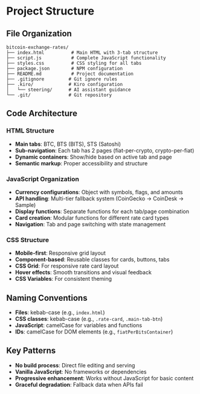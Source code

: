 # Project Structure

## File Organization

```
bitcoin-exchange-rates/
├── index.html          # Main HTML with 3-tab structure
├── script.js           # Complete JavaScript functionality
├── styles.css          # CSS styling for all tabs
├── package.json        # NPM configuration
├── README.md           # Project documentation
├── .gitignore         # Git ignore rules
├── .kiro/             # Kiro configuration
│   └── steering/      # AI assistant guidance
└── .git/              # Git repository
```

## Code Architecture

### HTML Structure
- **Main tabs**: BTC, BTS (BITS), STS (Satoshi)
- **Sub-navigation**: Each tab has 2 pages (fiat-per-crypto, crypto-per-fiat)
- **Dynamic containers**: Show/hide based on active tab and page
- **Semantic markup**: Proper accessibility and structure

### JavaScript Organization
- **Currency configurations**: Object with symbols, flags, and amounts
- **API handling**: Multi-tier fallback system (CoinGecko → CoinDesk → Sample)
- **Display functions**: Separate functions for each tab/page combination
- **Card creation**: Modular functions for different rate card types
- **Navigation**: Tab and page switching with state management

### CSS Structure
- **Mobile-first**: Responsive grid layout
- **Component-based**: Reusable classes for cards, buttons, tabs
- **CSS Grid**: For responsive rate card layout
- **Hover effects**: Smooth transitions and visual feedback
- **CSS Variables**: For consistent theming

## Naming Conventions

- **Files**: kebab-case (e.g., `index.html`)
- **CSS classes**: kebab-case (e.g., `.rate-card`, `.main-tab-btn`)
- **JavaScript**: camelCase for variables and functions
- **IDs**: camelCase for DOM elements (e.g., `fiatPerBitsContainer`)

## Key Patterns

- **No build process**: Direct file editing and serving
- **Vanilla JavaScript**: No frameworks or dependencies
- **Progressive enhancement**: Works without JavaScript for basic content
- **Graceful degradation**: Fallback data when APIs fail